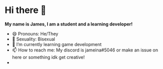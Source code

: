 # Hi there 👋

**My name is James, I am a student and a learning developer!**

- 😄 Pronouns: He/They
- 🌈 Sexuality: Bisexual
- 🌱 I’m currently learning game development
- 📫 How to reach me: My discord is jameina#5046 or make an issue on here or something idk get creative!
- 
